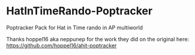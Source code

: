 # HatInTimeRando-Poptracker
Poptracker Pack for Hat in Time rando in AP multiworld

Thanks hoppel16 aka neppunep for the work they did on the original here: https://github.com/hoppel16/ahit-poptracker
